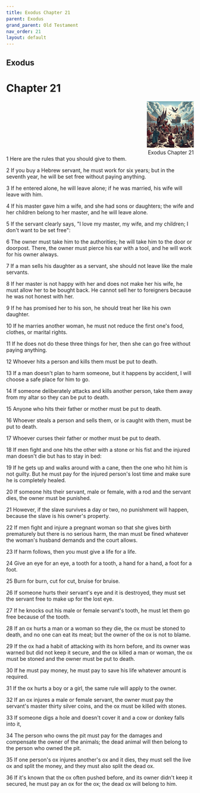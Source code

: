 ```yaml
---
title: Exodus Chapter 21
parent: Exodus
grand_parent: Old Testament
nav_order: 21
layout: default
---
```


## Exodus

# Chapter 21

<div style="clear: both; text-align: right;">
    <img src="/assets/Image/Exodus/500/21.jpg" alt="Exodus Chapter 21" class="chapter-image" style="max-width: 25%; height: auto;"/>
    <figcaption style="font-size: 14px;">Exodus Chapter 21</figcaption>
</div>
1 Here are the rules that you should give to them.

2 If you buy a Hebrew servant, he must work for six years; but in the seventh year, he will be set free without paying anything.

3 If he entered alone, he will leave alone; if he was married, his wife will leave with him.

4 If his master gave him a wife, and she had sons or daughters; the wife and her children belong to her master, and he will leave alone.

5 If the servant clearly says, "I love my master, my wife, and my children; I don't want to be set free":

6 The owner must take him to the authorities; he will take him to the door or doorpost. There, the owner must pierce his ear with a tool, and he will work for his owner always.

7 If a man sells his daughter as a servant, she should not leave like the male servants.

8 If her master is not happy with her and does not make her his wife, he must allow her to be bought back. He cannot sell her to foreigners because he was not honest with her.

9 If he has promised her to his son, he should treat her like his own daughter.

10 If he marries another woman, he must not reduce the first one's food, clothes, or marital rights.

11 If he does not do these three things for her, then she can go free without paying anything.

12 Whoever hits a person and kills them must be put to death.

13 If a man doesn't plan to harm someone, but it happens by accident, I will choose a safe place for him to go.

14 If someone deliberately attacks and kills another person, take them away from my altar so they can be put to death.

15 Anyone who hits their father or mother must be put to death.

16 Whoever steals a person and sells them, or is caught with them, must be put to death.

17 Whoever curses their father or mother must be put to death.

18 If men fight and one hits the other with a stone or his fist and the injured man doesn't die but has to stay in bed:

19 If he gets up and walks around with a cane, then the one who hit him is not guilty. But he must pay for the injured person's lost time and make sure he is completely healed.

20 If someone hits their servant, male or female, with a rod and the servant dies, the owner must be punished.

21 However, if the slave survives a day or two, no punishment will happen, because the slave is his owner's property.

22 If men fight and injure a pregnant woman so that she gives birth prematurely but there is no serious harm, the man must be fined whatever the woman's husband demands and the court allows.

23 If harm follows, then you must give a life for a life.

24 Give an eye for an eye, a tooth for a tooth, a hand for a hand, a foot for a foot.

25 Burn for burn, cut for cut, bruise for bruise.

26 If someone hurts their servant's eye and it is destroyed, they must set the servant free to make up for the lost eye.

27 If he knocks out his male or female servant's tooth, he must let them go free because of the tooth.

28 If an ox hurts a man or a woman so they die, the ox must be stoned to death, and no one can eat its meat; but the owner of the ox is not to blame.

29 If the ox had a habit of attacking with its horn before, and its owner was warned but did not keep it secure, and the ox killed a man or woman, the ox must be stoned and the owner must be put to death.

30 If he must pay money, he must pay to save his life whatever amount is required.

31 If the ox hurts a boy or a girl, the same rule will apply to the owner.

32 If an ox injures a male or female servant, the owner must pay the servant's master thirty silver coins, and the ox must be killed with stones.

33 If someone digs a hole and doesn't cover it and a cow or donkey falls into it,

34 The person who owns the pit must pay for the damages and compensate the owner of the animals; the dead animal will then belong to the person who owned the pit.

35 If one person's ox injures another's ox and it dies, they must sell the live ox and split the money, and they must also split the dead ox.

36 If it's known that the ox often pushed before, and its owner didn't keep it secured, he must pay an ox for the ox; the dead ox will belong to him.


